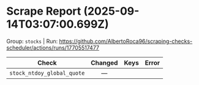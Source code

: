# Scrape Report (2025-09-14T03:07:00.699Z)

Group: `stocks`  |  Run: https://github.com/AlbertoRoca96/scraping-checks-scheduler/actions/runs/17705517477

| Check | Changed | Keys | Error |
|---|:---:|:--|:--|
| `stock_ntdoy_global_quote` | — |  |  |

